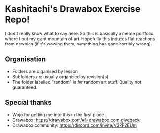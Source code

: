# Kashitachi's Drawabox Exercise Repo!

I don't really know what to say here. 
So this is basically a meme portfolio where I put my giant mountain of art. Hopefully this induces flat reactions from newbies (if it's wowing them, something has gone horribly wrong).

## Organisation
- Folders are organised by lesson
- Subfolders are usually organised by revision(s)
- The folder labelled "random" is for random art stuff. Quality not guaranteed.

## Special thanks
- Wojo for getting me into this in the first place
- Drawabox: https://drawabox.com/#!=drawabox.com-giveback
- Drawabox community: https://discord.com/invite/V3RF2EUm

